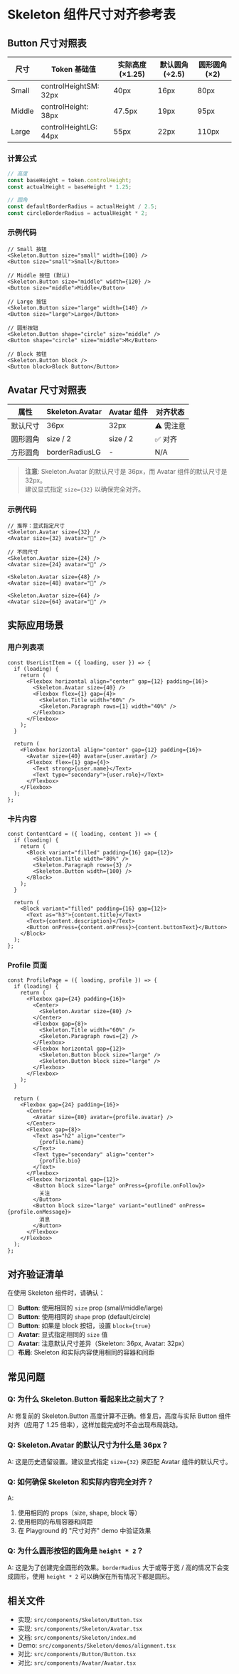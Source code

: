 # Skeleton 组件尺寸对齐参考表

## Button 尺寸对照表

| 尺寸   | Token 基础值          | 实际高度 (×1.25) | 默认圆角 (÷2.5) | 圆形圆角 (×2) |
| ------ | --------------------- | ---------------- | --------------- | ------------- |
| Small  | controlHeightSM: 32px | 40px             | 16px            | 80px          |
| Middle | controlHeight: 38px   | 47.5px           | 19px            | 95px          |
| Large  | controlHeightLG: 44px | 55px             | 22px            | 110px         |

### 计算公式

```typescript
// 高度
const baseHeight = token.controlHeight;
const actualHeight = baseHeight * 1.25;

// 圆角
const defaultBorderRadius = actualHeight / 2.5;
const circleBorderRadius = actualHeight * 2;
```

### 示例代码

```tsx
// Small 按钮
<Skeleton.Button size="small" width={100} />
<Button size="small">Small</Button>

// Middle 按钮 (默认)
<Skeleton.Button size="middle" width={120} />
<Button size="middle">Middle</Button>

// Large 按钮
<Skeleton.Button size="large" width={140} />
<Button size="large">Large</Button>

// 圆形按钮
<Skeleton.Button shape="circle" size="middle" />
<Button shape="circle" size="middle">M</Button>

// Block 按钮
<Skeleton.Button block />
<Button block>Block Button</Button>
```

## Avatar 尺寸对照表

| 属性     | Skeleton.Avatar | Avatar 组件 | 对齐状态  |
| -------- | --------------- | ----------- | --------- |
| 默认尺寸 | 36px            | 32px        | ⚠️ 需注意 |
| 圆形圆角 | size / 2        | size / 2    | ✅ 对齐   |
| 方形圆角 | borderRadiusLG  | -           | N/A       |

> **注意**: Skeleton.Avatar 的默认尺寸是 36px，而 Avatar 组件的默认尺寸是 32px。\
> 建议显式指定 `size={32}` 以确保完全对齐。

### 示例代码

```tsx
// 推荐：显式指定尺寸
<Skeleton.Avatar size={32} />
<Avatar size={32} avatar="👤" />

// 不同尺寸
<Skeleton.Avatar size={24} />
<Avatar size={24} avatar="👤" />

<Skeleton.Avatar size={48} />
<Avatar size={48} avatar="👤" />

<Skeleton.Avatar size={64} />
<Avatar size={64} avatar="👤" />
```

## 实际应用场景

### 用户列表项

```tsx
const UserListItem = ({ loading, user }) => {
  if (loading) {
    return (
      <Flexbox horizontal align="center" gap={12} padding={16}>
        <Skeleton.Avatar size={40} />
        <Flexbox flex={1} gap={4}>
          <Skeleton.Title width="60%" />
          <Skeleton.Paragraph rows={1} width="40%" />
        </Flexbox>
      </Flexbox>
    );
  }

  return (
    <Flexbox horizontal align="center" gap={12} padding={16}>
      <Avatar size={40} avatar={user.avatar} />
      <Flexbox flex={1} gap={4}>
        <Text strong>{user.name}</Text>
        <Text type="secondary">{user.role}</Text>
      </Flexbox>
    </Flexbox>
  );
};
```

### 卡片内容

```tsx
const ContentCard = ({ loading, content }) => {
  if (loading) {
    return (
      <Block variant="filled" padding={16} gap={12}>
        <Skeleton.Title width="80%" />
        <Skeleton.Paragraph rows={3} />
        <Skeleton.Button width={100} />
      </Block>
    );
  }

  return (
    <Block variant="filled" padding={16} gap={12}>
      <Text as="h3">{content.title}</Text>
      <Text>{content.description}</Text>
      <Button onPress={content.onPress}>{content.buttonText}</Button>
    </Block>
  );
};
```

### Profile 页面

```tsx
const ProfilePage = ({ loading, profile }) => {
  if (loading) {
    return (
      <Flexbox gap={24} padding={16}>
        <Center>
          <Skeleton.Avatar size={80} />
        </Center>
        <Flexbox gap={8}>
          <Skeleton.Title width="60%" />
          <Skeleton.Paragraph rows={2} />
        </Flexbox>
        <Flexbox horizontal gap={12}>
          <Skeleton.Button block size="large" />
          <Skeleton.Button block size="large" />
        </Flexbox>
      </Flexbox>
    );
  }

  return (
    <Flexbox gap={24} padding={16}>
      <Center>
        <Avatar size={80} avatar={profile.avatar} />
      </Center>
      <Flexbox gap={8}>
        <Text as="h2" align="center">
          {profile.name}
        </Text>
        <Text type="secondary" align="center">
          {profile.bio}
        </Text>
      </Flexbox>
      <Flexbox horizontal gap={12}>
        <Button block size="large" onPress={profile.onFollow}>
          关注
        </Button>
        <Button block size="large" variant="outlined" onPress={profile.onMessage}>
          消息
        </Button>
      </Flexbox>
    </Flexbox>
  );
};
```

## 对齐验证清单

在使用 Skeleton 组件时，请确认：

- [ ] **Button**: 使用相同的 `size` prop (small/middle/large)
- [ ] **Button**: 使用相同的 `shape` prop (default/circle)
- [ ] **Button**: 如果是 block 按钮，设置 `block={true}`
- [ ] **Avatar**: 显式指定相同的 `size` 值
- [ ] **Avatar**: 注意默认尺寸差异（Skeleton: 36px, Avatar: 32px）
- [ ] **布局**: Skeleton 和实际内容使用相同的容器和间距

## 常见问题

### Q: 为什么 Skeleton.Button 看起来比之前大了？

A: 修复前的 Skeleton.Button 高度计算不正确。修复后，高度与实际 Button 组件对齐（应用了 1.25 倍率），这样加载完成时不会出现布局跳动。

### Q: Skeleton.Avatar 的默认尺寸为什么是 36px？

A: 这是历史遗留设置。建议显式指定 `size={32}` 来匹配 Avatar 组件的默认尺寸。

### Q: 如何确保 Skeleton 和实际内容完全对齐？

A:

1. 使用相同的 props（size, shape, block 等）
2. 使用相同的布局容器和间距
3. 在 Playground 的 "尺寸对齐" demo 中验证效果

### Q: 为什么圆形按钮的圆角是 `height * 2`？

A: 这是为了创建完全圆形的效果。`borderRadius` 大于或等于宽 / 高的情况下会变成圆形，使用 `height * 2` 可以确保在所有情况下都是圆形。

## 相关文件

- 实现: `src/components/Skeleton/Button.tsx`
- 实现: `src/components/Skeleton/Avatar.tsx`
- 文档: `src/components/Skeleton/index.md`
- Demo: `src/components/Skeleton/demos/alignment.tsx`
- 对比: `src/components/Button/Button.tsx`
- 对比: `src/components/Avatar/Avatar.tsx`
